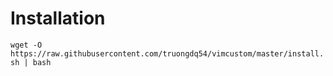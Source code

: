 # Installation #
`wget -O https://raw.githubusercontent.com/truongdq54/vimcustom/master/install.sh | bash`

